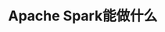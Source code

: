 Apache Spark能做什么
===================================================================================
